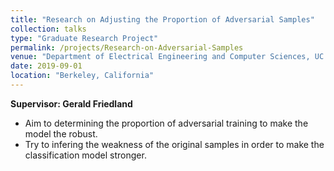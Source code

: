 ```yaml
---
title: "Research on Adjusting the Proportion of Adversarial Samples"
collection: talks
type: "Graduate Research Project"
permalink: /projects/Research-on-Adversarial-Samples
venue: "Department of Electrical Engineering and Computer Sciences, UC Berkeley"
date: 2019-09-01
location: "Berkeley, California"
---
```


**Supervisor: Gerald Friedland**

* Aim to determining the proportion of adversarial training to make the model the robust. 
* Try to infering the weakness of the original samples in order to make the classification model stronger.
